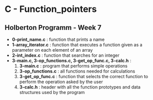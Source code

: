 <h1>C - Function_pointers</h1>
<h2>Holberton Programm - Week 7</h2>
<ul>
<li><strong>0-print_name.c</strong> : function that prints a name</li>
<li><strong>1-array_iterator.c</strong> : function that executes a function given as a parameter on each element of an array</li>
<li><strong>2-int_index.c</strong> : function that searches for an integer</li>
<li><strong>3-main.c, 3-op_functions.c, 3-get_op_func.c, 3-calc.h</strong> :
	<ol>
	<li><strong>3-main.c</strong> : program that performs simple operations</li>
	<li><strong>3-op_functions.c</strong> : all functions needed for calculations</li>
	<li><strong>3-get_op_func.c</strong> : function that selects the correct function to perform the operation asked by the user</li>
	<li><strong>3-calc.h</strong> : header with all the function prototypes and data structures used by the program</li>
	</ol>
</ul>
